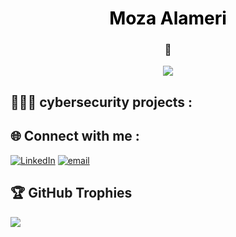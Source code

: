<h1 align="center" style="color:black; font-weight:bold;">
  Moza Alameri
</h1>

<h3 align="center">
 👾
</h3>

<p align="center">
  <a href="https://github.com/MozaAlameri-sec">
    <img src="https://readme-typing-svg.demolab.com?lines=Cybersecurity%20Student;Committed%20to%20a%20safer%20cyberplace&font=Fira%20Code&center=true&width=500&height=45&color=00BFFF&vCenter=true&pause=1000&size=22" />
  </a>
</p>




## 👩🏾‍💻 cybersecurity projects :







## 🌐 Connect with me :
 [![LinkedIn](https://img.shields.io/badge/LinkedIn-%230077B5.svg?logo=linkedin&logoColor=white)](https://www.linkedin.com/in/mouzaalameri-sec)  [![email](https://img.shields.io/badge/Email-D14836?logo=gmail&logoColor=white)](mailto:mozaalamriii@gmail.com) 
## 🏆 GitHub Trophies
![](https://github-profile-trophy.vercel.app/?username=MouzaAlameri-sec&theme=radical&no-frame=false&no-bg=true&margin-w=4)

<!-- Proudly created with GPRM ( https://gprm.itsvg.in ) -->
